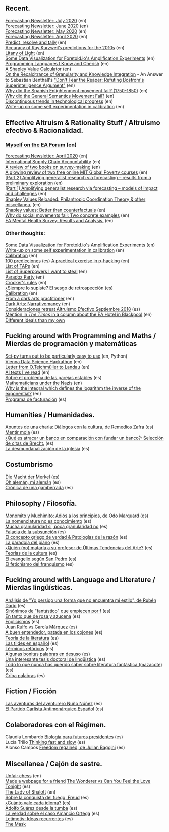 ## Recent.
[Forecasting Newsletter: July 2020](https://nunosempere.github.io/ea/ForecastingNewsletter/July2020) (en)  
[Forecasting Newsletter: June 2020](https://nunosempere.github.io/ea/ForecastingNewsletter/June2020) (en)  
[Forecasting Newsletter: May 2020](https://nunosempere.github.io/ea/ForecastingNewsletter/May2020) (en)  
[Forecasting Newsletter: April 2020](https://forum.effectivealtruism.org/posts/9YJKugJ68qTFzMNCM/forecasting-newsletter-april-2020) (en)  
[Predict, resolve and tally](https://github.com/NunoSempere/PredictResolveTally) (en)  
[Accuracy of Ray Kurzweil’s predictions for the 2010s](https://nunosempere.github.io/rat/KurzweilPredictionsForThe2010s.html) (en)  
[Litany of Light](https://nunosempere.github.io/ea/LitanyOfLight.html) (en)  
[Some Data Visualization for Foretold.io's Amplification Experiments](https://observablehq.com/@nunosempere/plots-for-the-amplification-experiment)  (en)  
[Programming Languages I Know and Cherish](http://nunosempere.github.io/maths-prog/ProgrammingLanguagesIknow)  (en)  
[A Shapley Value Calculator](http://shapleyvalue.com/)  (en)  
[On the Recalcitrance of Granularity and Knowledge Integration](https://nunosempere.github.io/rat/BayesRising) - An Answer to Sebastian Benthall's ["Don't Fear the Reaper: Refuting Bostrom's Superintelligence Argument"](https://arxiv.org/abs/1702.08495) (en)  
[Why did the Spanish Enlightenment movement fail? (1750-1850)](https://nunosempere.github.io/rat/spanishenlightenment) (en)  
[Why did the General Semantics Movement Fail?](https://nunosempere.github.io/rat/general-semantics) (en)  
[Discontinuous trends in technological progress](https://nunosempere.github.io/rat/Discontinuous-Progress.html)   (en)  
[Write-up on some self experimentation in calibration](https://nunosempere.github.io/rat/Self-experimentation-calibration.html)  (en)  

## Effective Altruism & Rationality Stuff / Altruismo efectivo & Racionalidad.

### [Myself on the EA Forum](https://forum.effectivealtruism.org/users/nunosempere) (en)  
[Forecasting Newsletter: April 2020](https://forum.effectivealtruism.org/posts/9YJKugJ68qTFzMNCM/forecasting-newsletter-april-2020) (en)  
[International Supply Chain Accountability](https://forum.effectivealtruism.org/posts/ME4zE34KBSYnt6hGp/new-top-ea-cause-international-supply-chain-accountability) (en)  
[A review of two books on survey-making](https://forum.effectivealtruism.org/posts/DCcciuLxRveSkBng2/a-review-of-two-books-on-survey-making) (en)  
[A glowing review of two free online MIT Global Poverty courses](https://forum.effectivealtruism.org/posts/S3vAPRp2XQ9BdDbPz/a-glowing-review-of-two-free-online-mit-global-poverty) (en)  
[[Part 2] Amplifying generalist research via forecasting – results from a preliminary exploration](https://forum.effectivealtruism.org/posts/ZTXKHayPexA6uSZqE/part-2-amplifying-generalist-research-via-forecasting) (en)  
[[Part 1] Amplifying generalist research via forecasting – models of impact and challenges](https://forum.effectivealtruism.org/posts/ZCZZvhYbsKCRRDTct/part-1-amplifying-generalist-research-via-forecasting-models) (en)  
[Shapley Values Reloaded: Philantropic Coordination Theory & other miscellanea.](https://forum.effectivealtruism.org/posts/3NYDwGvDbhwenpDHb/shapley-values-reloaded-philantropic-coordination-theory-and) (en)  
[Shapley values: Better than counterfactuals](https://forum.effectivealtruism.org/posts/XHZJ9i7QBtAJZ6byW/shapley-values-better-than-counterfactuals)  (en)  
[Why do social movements fail: Two concrete examples](https://forum.effectivealtruism.org/posts/7Pxx7kSQejX2MM2tE/why-do-social-movements-fail-two-concrete-examples)  (en)  
[EA Mental Health Survey: Results and Analysis.](https://forum.effectivealtruism.org/posts/FheKNFgPqEsN8Nxuv/ea-mental-health-survey-results-and-analysis)  (en)  

### Other thoughts:
[Some Data Visualization for Foretold.io's Amplification Experiments](https://observablehq.com/@nunosempere/plots-for-the-amplification-experiment)  (en)  
[Write-up on some self experimentation in calibration](https://nunosempere.github.io/rat/Self-experimentation-calibration.html)  (en)  
[Calibration](https://nunosempere.github.io/calibration/) (en)  
[100 predicciones](https://nunosempere.github.io/rat/100-predicciones-en-100-dias.html) (es) 
[A practical exercise in p-hacking](https://nunosempere.github.io/rat/eamentalhealth/p-hacking.html)  (en)  
[List of TAPs](https://nunosempere.github.io/rat/list-of-taps.html) (en)  
[List of Superpowers I want to steal](https://nunosempere.github.io/) (en)  
[Paradox Party](https://nunosempere.github.io/rat/paradox-party.html) (en)    
[Crocker's rules](https://nunosempere.github.io/) (en)  
[¿Siempre lo supiste? El sesgo de retrospección](https://nunosempere.github.io/) (es)  
[Calibration](https://nunosempere.github.io/https://calibration/) (en)  
[From a dark arts practitioner](https://nunosempere.github.io/rat/dark_arts.html) (en)  
[Dark Arts: Narrativomancy](https://nunosempere.github.io/miscellanea/narrativomancy.html) (en)  
[Consideraciones retreat Altruismo Efectivo Septiembre 2018](https://nunosempere.github.io/rat/AE-retreat.html) (es)  
[Mention in *The Times* in a column about the EA Hotel in Blackpool](https://nunosempere.github.io/rat/The-Times.html)  (en)
[Different ideals than my own](https://nunosempere.github.io/rat/Different-Ideals.html)


## Fucking around with Programming and Maths  / Mierdas de programación y matemáticas
[Sci-py turns out to be particularly easy to use](https://nunosempere.github.io/maths-prog/MachineLearningDemystified/) (en, Python)  
[Vienna Data Science Hackathon](https://nunosempere.github.io/maths-prog/Vienna-Data-Science-Hackathon-May-4-2019/)  (en)  
[Letter from O.Teichmüller to Landau](https://nunosempere.github.io/maths-prog/teichmuller.html) (en)  
[AI texts I've read](https://nunosempere.github.io/maths-prog/ai.html) (en)  
[Sobre el problema de las parejas estables](https://nunosempere.github.io/https://stable-marriage-problem/) (es)  
[Mathematicians under the Nazis](https://nunosempere.github.io/projects/mathematicians-under-the-nazis.html) (en)  
[Why is the integral which defines the logarithm the inverse of the exponential?](https://nunosempere.github.io/maths-prog/logarithms.pdf) (en)  
[Programa de facturación](https://easyfirma.es) (es)  

## Humanities / Humanidades.
[Apuntes de una charla: Diálogos con la cultura, de Remedios Zafra](https://nunosempere.github.io/humanities/remedios-zafra) (es)  
[Mentir mola](https://nunosempere.github.io/humanities/mentir-mola.html ) (es)  
[¿Qué es atracar un banco en comparación con fundar un banco?: Selección de citas de Brecht.](https://nunosempere.github.io/humanities/brecht.html) (es)  
[La desmundanalización de la iglesia](https://nunosempere.github.io/projects/catholic-church.html) (es)  

## Costumbrismo  
[Die Macht der Merkel](https://nunosempere.github.io/costumbrismo/merkel.html) (es)  
[Oh alemán, mi alemán](https://nunosempere.github.io/costumbrismo/aleman) (es)  
[Crónica de una gamberrada](https://nunosempere.github.io/costumbrismo/gamberrada/index.html) (es)  

## Philosophy  / Filosofía. 
[Monomito y Muchimito: Adiós a los principios, de Odo Marquard](https://nunosempere.github.io/philosophy/marquard.html) (es)  
[La nomenclatura no es conocimiento](https://nunosempere.github.io/philosophy/nomenclatura.html) (es)  
[Mucha granularidad sí, poca granularidad no](https://nunosempere.github.io/philosophy/granularidad.html) (es)  
[Falacia de la subsunción](https://nunosempere.github.io/philosophy/subsuncion.html) (es)  
[El concepto griego de verdad & Patologías de la razón](https://nunosempere.github.io/philosophy/aletheia/index.html) (es)  
[La paradoja del piano](https://nunosempere.github.io/philosophy/piano.html) (es)  
[¿Quién (no) mataría a su profesor de Últimas Tendencias del Arte?](https://nunosempere.github.io/philosophy/arte.html) (es)  
[Teorías de la cultura](https://nunosempere.github.io/philosophy/cultura.html) (es)  
[El evangelio según San Pedro](https://nunosempere.github.io/philosophy/san-pedro.html) (es)  
[El fetichismo del franquismo](https://nunosempere.github.io/philosophy/franquismo.html) (es)  

## Fucking around with Language and Literature / Mierdas lingüísticas. 
[Análisis de "Yo persigo una forma que no encuentra mi estilo", de Rubén Darío](https://nunosempere.github.io/lit/ruben-dario-yo-persigo-una-forma-que-no-encuentra-mi-estilo.html) (es)  
[Sinónimos de "fantástico" que empiecen por f](https://nunosempere.github.io/lit/fantastico.html) (es)  
[En tanto que de rosa y azucena](https://nunosempere.github.io/lit/en-tanto-que-de-rosa-y-azucena.html) (es)  
[Englicismos](https://nunosempere.github.io/lit/englicismos) (es)  
[Juan Rulfo vs García Márquez](https://nunosempere.github.io/lit/rulfo-garcia.html) (es)  
[A buen entendedor, patada en los cojones](https://nunosempere.github.io/lit/patada-en-los-cojones.html) (es)  
[Teoría de la literatura](https://nunosempere.github.io/lit/teoria-de-la-literatura.html) (es)  
[Las tildes en español](https://nunosempere.github.io/https://tildes/index.html) (es)  
[Términos retóricos](https://nunosempere.github.io/lit/terminos-retoricos.html) (es)  
[Algunas bonitas palabras en desuso](https://nunosempere.github.io/lit/desuso.html) (es)  
[Una interesante tesis doctoral de lingüística](https://nunosempere.github.io/lit/tesis/madurez) (es)  
[Todo lo que nunca has querido saber sobre literatura fantástica (mazacote)](https://nunosempere.github.io/lit-fantastica.html) (es)  
[Criba palabras](https://nunosempere.github.io/https://criba-de-palabras-Lucia/README.html) (es)  

## Fiction  / Ficción
[Las aventuras del aventurero Nuño Núñez](https://nunosempere.github.io/fiction/nuno-nunez.html) (es)  
[El Partido Carlista Antimonárquico Español](https://nunosempere.github.io/fiction/carlista.html) (es)  

## Colaboradores con el Régimen.
Claudia Lombardo [Biología para futuros presidentes](https://nunosempere.github.io/) (es)  
Lucía Trillo  [Thinking fast and slow](https://nunosempere.github.io/) (es)  
Alonso Campos [Freedom regained, de Julian Baggini](https://nunosempere.github.io/) (es)  

## Miscellanea / Cajón de sastre.
[Unfair chess](https://nunosempere.github.io/miscellanea/unfairchess.html)  (en)  
[Made a webpage for a friend](https://ciruelahaiti.github.io/)
[The Wonderer vs Can You Feel the Love Tonight](https://nunosempere.github.io/) (es)  
[The Lady of Shalott](https://nunosempere.github.io/) (en)  
[Sobre la conquista del fuego, Freud](https://nunosempere.github.io/) (es)  
[¿Cuánto vale cada idioma?](https://nunosempere.github.io/) (es)  
[Adolfo Suárez desde la tumba](https://nunosempere.github.io/) (es)  
[La verdad sobre el caso Amancio Ortega](https://nunosempere.github.io/miscellanea/inditex.html) (es)  
[Letimotiv: Ideas recurrentes](https://nunosempere.github.io/miscellanea/letimotiv.html) (es)   
[The Mask](https://nunosempere.github.io/miscellanea/The-Mask.html)  
